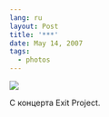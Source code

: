 ```yaml
---
lang: ru
layout: Post
title: '***'
date: May 14, 2007
tags:
  - photos
---
```


![](http://wow.sapegin.me/3K3n1k2t2G2o/Sapegin-Artem-20D-2007-05-09-321-2172.jpg)

С концерта Exit Project.
